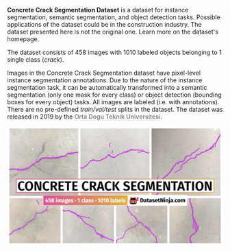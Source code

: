 **Concrete Crack Segmentation Dataset** is a dataset for instance segmentation, semantic segmentation, and object detection tasks. Possible applications of the dataset could be in the construction industry. The dataset presented here is not the original one. Learn more on the dataset's homepage.

The dataset consists of 458 images with 1010 labeled objects belonging to 1 single class (*crack*).

Images in the Concrete Crack Segmentation dataset have pixel-level instance segmentation annotations. Due to the nature of the instance segmentation task, it can be automatically transformed into a semantic segmentation (only one mask for every class) or object detection (bounding boxes for every object) tasks. All images are labeled (i.e. with annotations). There are no pre-defined <i>train/val/test</i> splits in the dataset. The dataset was released in 2019 by the <span style="font-weight: 600; color: grey; border-bottom: 1px dashed #d3d3d3;">Orta Dogu Teknik Universitesi</span>.

<img src="https://github.com/dataset-ninja/concrete-crack-segmentation-dataset/raw/main/visualizations/poster.png">
